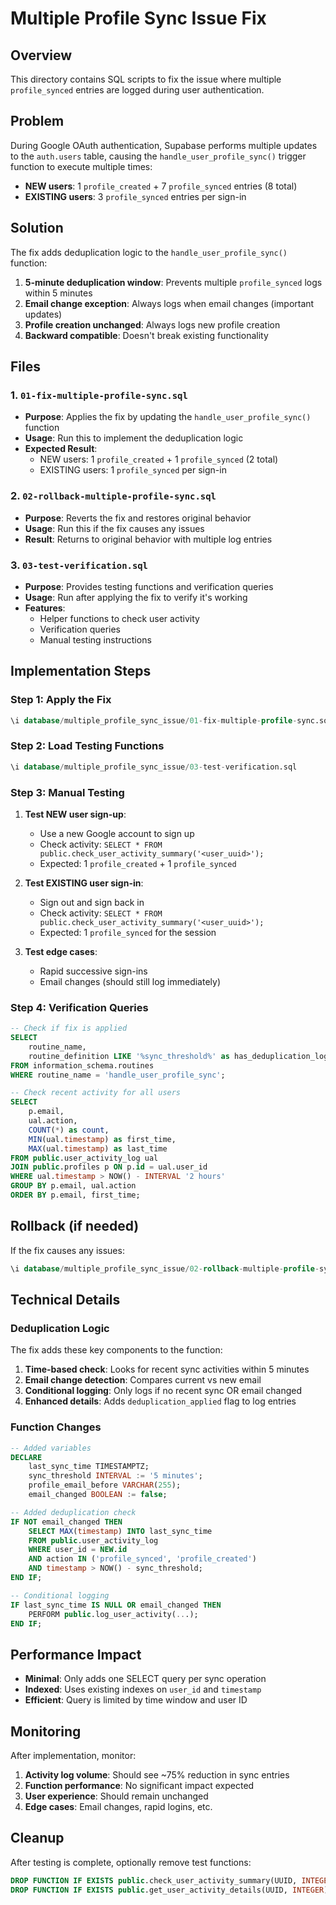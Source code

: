 # Multiple Profile Sync Issue Fix

## Overview

This directory contains SQL scripts to fix the issue where multiple `profile_synced` entries are logged during user authentication.

## Problem

During Google OAuth authentication, Supabase performs multiple updates to the `auth.users` table, causing the `handle_user_profile_sync()` trigger function to execute multiple times:

- **NEW users**: 1 `profile_created` + 7 `profile_synced` entries (8 total)
- **EXISTING users**: 3 `profile_synced` entries per sign-in

## Solution

The fix adds deduplication logic to the `handle_user_profile_sync()` function:

1. **5-minute deduplication window**: Prevents multiple `profile_synced` logs within 5 minutes
2. **Email change exception**: Always logs when email changes (important updates)
3. **Profile creation unchanged**: Always logs new profile creation
4. **Backward compatible**: Doesn't break existing functionality

## Files

### 1. `01-fix-multiple-profile-sync.sql`

- **Purpose**: Applies the fix by updating the `handle_user_profile_sync()` function
- **Usage**: Run this to implement the deduplication logic
- **Expected Result**:
  - NEW users: 1 `profile_created` + 1 `profile_synced` (2 total)
  - EXISTING users: 1 `profile_synced` per sign-in

### 2. `02-rollback-multiple-profile-sync.sql`

- **Purpose**: Reverts the fix and restores original behavior
- **Usage**: Run this if the fix causes any issues
- **Result**: Returns to original behavior with multiple log entries

### 3. `03-test-verification.sql`

- **Purpose**: Provides testing functions and verification queries
- **Usage**: Run after applying the fix to verify it's working
- **Features**:
  - Helper functions to check user activity
  - Verification queries
  - Manual testing instructions

## Implementation Steps

### Step 1: Apply the Fix

```sql
\i database/multiple_profile_sync_issue/01-fix-multiple-profile-sync.sql
```

### Step 2: Load Testing Functions

```sql
\i database/multiple_profile_sync_issue/03-test-verification.sql
```

### Step 3: Manual Testing

1. **Test NEW user sign-up**:

   - Use a new Google account to sign up
   - Check activity: `SELECT * FROM public.check_user_activity_summary('<user_uuid>');`
   - Expected: 1 `profile_created` + 1 `profile_synced`

2. **Test EXISTING user sign-in**:

   - Sign out and sign back in
   - Check activity: `SELECT * FROM public.check_user_activity_summary('<user_uuid>');`
   - Expected: 1 `profile_synced` for the session

3. **Test edge cases**:
   - Rapid successive sign-ins
   - Email changes (should still log immediately)

### Step 4: Verification Queries

```sql
-- Check if fix is applied
SELECT
    routine_name,
    routine_definition LIKE '%sync_threshold%' as has_deduplication_logic
FROM information_schema.routines
WHERE routine_name = 'handle_user_profile_sync';

-- Check recent activity for all users
SELECT
    p.email,
    ual.action,
    COUNT(*) as count,
    MIN(ual.timestamp) as first_time,
    MAX(ual.timestamp) as last_time
FROM public.user_activity_log ual
JOIN public.profiles p ON p.id = ual.user_id
WHERE ual.timestamp > NOW() - INTERVAL '2 hours'
GROUP BY p.email, ual.action
ORDER BY p.email, first_time;
```

## Rollback (if needed)

If the fix causes any issues:

```sql
\i database/multiple_profile_sync_issue/02-rollback-multiple-profile-sync.sql
```

## Technical Details

### Deduplication Logic

The fix adds these key components to the function:

1. **Time-based check**: Looks for recent sync activities within 5 minutes
2. **Email change detection**: Compares current vs new email
3. **Conditional logging**: Only logs if no recent sync OR email changed
4. **Enhanced details**: Adds `deduplication_applied` flag to log entries

### Function Changes

```sql
-- Added variables
DECLARE
    last_sync_time TIMESTAMPTZ;
    sync_threshold INTERVAL := '5 minutes';
    profile_email_before VARCHAR(255);
    email_changed BOOLEAN := false;

-- Added deduplication check
IF NOT email_changed THEN
    SELECT MAX(timestamp) INTO last_sync_time
    FROM public.user_activity_log
    WHERE user_id = NEW.id
    AND action IN ('profile_synced', 'profile_created')
    AND timestamp > NOW() - sync_threshold;
END IF;

-- Conditional logging
IF last_sync_time IS NULL OR email_changed THEN
    PERFORM public.log_user_activity(...);
END IF;
```

## Performance Impact

- **Minimal**: Only adds one SELECT query per sync operation
- **Indexed**: Uses existing indexes on `user_id` and `timestamp`
- **Efficient**: Query is limited by time window and user ID

## Monitoring

After implementation, monitor:

1. **Activity log volume**: Should see ~75% reduction in sync entries
2. **Function performance**: No significant impact expected
3. **User experience**: Should remain unchanged
4. **Edge cases**: Email changes, rapid logins, etc.

## Cleanup

After testing is complete, optionally remove test functions:

```sql
DROP FUNCTION IF EXISTS public.check_user_activity_summary(UUID, INTEGER);
DROP FUNCTION IF EXISTS public.get_user_activity_details(UUID, INTEGER);
```
